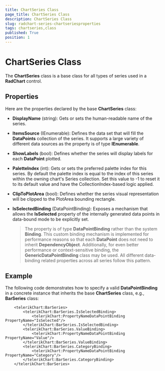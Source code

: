 ```yaml
---
title: ChartSeries Class
page_title: ChartSeries Class
description: ChartSeries Class
slug: radchart-series-chartseriesproperties
tags: chartseries,class
published: True
position: 1
---
```


# ChartSeries Class

The **ChartSeries** class is a base class for all types of series used in a **RadChart** control.

## Properties

Here are the properties declared by the base **ChartSeries** class:

* **DisplayName** (string): Gets or sets the human-readable name of the series.
* **ItemsSource** (IEnumerable): Defines the data set that will fill the **DataPoints** collection of the series.
It supports a large variety of different data sources as the property is of type **IEnumerable**.
* **ShowLabels** (bool): Defines whether the series will display labels for each **DataPoint** plotted.
* **PaletteIndex** (int): Gets or sets the preferred palette index for this series. By default the palette index is equal to the index of this series within the owning chart's Series collection. Set this value to -1 to reset it to its default value and have the CollectionIndex-based logic applied.
* **ClipToPlotArea** (bool): Defines whether the series visual representation will be clipped to the PlotArea
bounding rectangle.
* **IsSelectedBinding** (DataPointBinding): Exposes a mechanism that allows the **IsSelected** property
of the internally generated data points in data-bound mode to be explicitly set.

	>The property is of type **DataPointBinding** rather than the system **Binding**. This custom binding mechanism is implemented for performance reasons so that each **DataPoint** does not need to inherit **DependencyObject**. Additionally, for even better performance or context-sensitive binding, the **GenericDataPointBinding** class may be used. All different data-binding related properties across all series follow this pattern.


## Example

The following code demonstrates how to specify a valid **DataPointBinding** in a concrete instance that inherits the base **ChartSeries** class, e.g., **BarSeries** class:

		<telerikChart:BarSeries>
		    <telerikChart:BarSeries.IsSelectedBinding>
		        <telerikChart:PropertyNameDataPointBinding PropertyName="IsSelected"/>
		    </telerikChart:BarSeries.IsSelectedBinding>
		    <telerikChart:BarSeries.ValueBinding>
		        <telerikChart:PropertyNameDataPointBinding PropertyName="Value"/>
		    </telerikChart:BarSeries.ValueBinding>
		    <telerikChart:BarSeries.CategoryBinding>
		        <telerikChart:PropertyNameDataPointBinding PropertyName="Category"/>
		    </telerikChart:BarSeries.CategoryBinding>
		</telerikChart:BarSeries>

